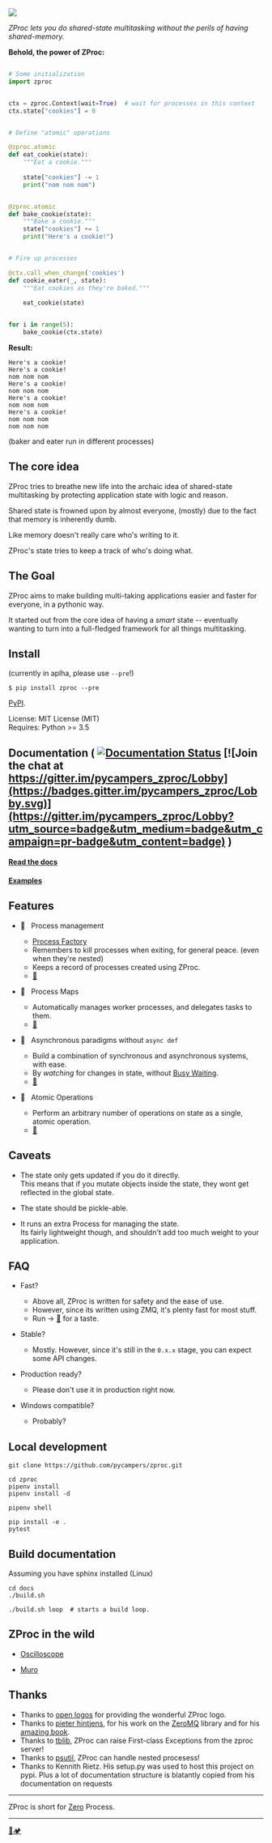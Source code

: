<img src="https://i.imgur.com/sJARxXD.png" />

*ZProc lets you do shared-state multitasking without the perils of having shared-memory.*

**Behold, the power of ZProc:**

```python

# Some initialization
import zproc


ctx = zproc.Context(wait=True)  # wait for processes in this context
ctx.state["cookies"] = 0


# Define "atomic" operations

@zproc.atomic
def eat_cookie(state):
    """Eat a cookie."""
    
    state["cookies"] -= 1
    print("nom nom nom")


@zproc.atomic
def bake_cookie(state):
    """Bake a cookie."""
    state["cookies"] += 1
    print("Here's a cookie!")


# Fire up processes

@ctx.call_when_change('cookies')
def cookie_eater(_, state):
    """Eat cookies as they're baked."""
    
    eat_cookie(state)


for i in range(5):
    bake_cookie(ctx.state)
```

**Result:**

```
Here's a cookie!
Here's a cookie!
nom nom nom
Here's a cookie!
nom nom nom
Here's a cookie!
nom nom nom
Here's a cookie!
nom nom nom
nom nom nom
```

(baker and eater run in different processes)

## The core idea

ZProc tries to breathe new life into the archaic idea of shared-state multitasking by 
protecting application state with logic and reason. 

Shared state is frowned upon by almost everyone, 
(mostly) due to the fact that memory is inherently dumb.

Like memory doesn't really care who's writing to it.

ZProc's state tries to keep a track of who's doing what.

## The Goal

ZProc aims to make building multi-taking applications easier and faster for everyone, in a pythonic way.

It started out from the core idea of having a *smart* state -- 
eventually wanting to turn into a full-fledged framework for all things multitasking.

## Install

(currently in aplha, please use `--pre`!)

```
$ pip install zproc --pre
``` 

[PyPI](https://pypi.org/project/zproc/).

License: MIT License (MIT)<br>
Requires: Python >= 3.5

## Documentation ( [![Documentation Status](https://readthedocs.org/projects/zproc/badge/?version=latest)](https://zproc.readthedocs.io/) [![Join the chat at https://gitter.im/pycampers_zproc/Lobby](https://badges.gitter.im/pycampers_zproc/Lobby.svg)](https://gitter.im/pycampers_zproc/Lobby?utm_source=badge&utm_medium=badge&utm_campaign=pr-badge&utm_content=badge) )

#### [Read the docs](http://zproc.readthedocs.io/en/latest/)

#### [Examples](examples)


## Features

- 🌠 &nbsp; Process management

    -   [Process Factory](https://zproc.readthedocs.io/en/latest/api.html#zproc.Context.process_factory)
    -   Remembers to kill processes when exiting, for general peace.
        (even when they're nested)
    -   Keeps a record of processes created using ZProc.
    -   [🔖](https://zproc.readthedocs.io/en/latest/api.html#context)

- 🌠 &nbsp; Process Maps
    
    - Automatically manages worker processes, and delegates tasks to them.
    -   [🔖](https://zproc.readthedocs.io/en/latest/api.html#context)    

- 🌠 &nbsp; Asynchronous paradigms without `async def`

    -   Build a combination of synchronous and asynchronous systems, with ease.
    -   By _watching_ for changes in state, without
        [Busy Waiting](https://en.wikipedia.org/wiki/Busy_waiting).
    -   [🔖](https://zproc.readthedocs.io/en/latest/api.html#state)
    
- 🌠 &nbsp; Atomic Operations
    -   Perform an arbitrary number of operations on state as a single,
        atomic operation.
    -   [🔖](https://zproc.readthedocs.io/en/latest/user/atomicity.html)

## Caveats

-   The state only gets updated if you do it directly.<br>
    This means that if you mutate objects inside the state,
    they wont get reflected in the global state.

-   The state should be pickle-able.

-   It runs an extra Process for managing the state.<br>
    Its fairly lightweight though, and shouldn't add too
    much weight to your application.

## FAQ

-   Fast?

    -   Above all, ZProc is written for safety and the ease of use.
    -   However, since its written using ZMQ, it's plenty fast for most stuff.
    -   Run -> [🔖](eamples/async_vs_zproc.py) for a taste.

-   Stable?

    -   Mostly. However, since it's still in the `0.x.x` stage, you can expect some API changes. 

-   Production ready?

    -   Please don't use it in production right now.

-   Windows compatible?

    -   Probably?
    
## Local development

```
git clone https://github.com/pycampers/zproc.git

cd zproc
pipenv install
pipenv install -d
 
pipenv shell

pip install -e .
pytest 
```

## Build documentation

Assuming you have sphinx installed (Linux)

```
cd docs
./build.sh 

./build.sh loop  # starts a build loop.
```

## ZProc in the wild

- [Oscilloscope](https://github.com/pycampers/oscilloscope)

- [Muro](https://github.com/pycampers/muro)

## Thanks

-   Thanks to [open logos](https://github.com/arasatasaygin/openlogos) for providing the wonderful ZProc logo.
-   Thanks to [pieter hintjens](http://hintjens.com/),
    for his work on the [ZeroMQ](http://zeromq.org/) library
    and for his [amazing book](http://zguide.zeromq.org/).
-   Thanks to [tblib](https://github.com/ionelmc/python-tblib),
    ZProc can raise First-class Exceptions from the zproc server!
-   Thanks to [psutil](https://github.com/giampaolo/psutil),
    ZProc can handle nested procesess!
-   Thanks to Kennith Rietz.
    His setup.py was used to host this project on pypi.
    Plus a lot of documentation structure is blatantly copied
    from his documentation on requests

---

ZProc is short for [Zero](http://zguide.zeromq.org/page:all#The-Zen-of-Zero) Process.

---

[🐍🏕️](http://www.pycampers.com/)
